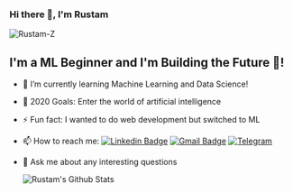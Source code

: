 <!--
**Rustam-Z/Rustam-Z** is a ✨ _special_ ✨ repository because its `README.md` (this file) appears on your GitHub profile.

Here are some ideas to get you started:

- 🔭 I’m currently working on ...
- 🌱 I’m currently learning ...
- 👯 I’m looking to collaborate with other developers
- 🤔 I’m looking for help with ...
- 💬 Ask me about ...
- 📫 How to reach me: ...
- 😄 Pronouns: ...
- ⚡ Fun fact: ...
- 🔮 <img src="https://media.giphy.com/media/WUlplcMpOCEmTGBtBW/giphy.gif" width="35">
-->

### Hi there 👋, I'm Rustam 

<p align="left"> <img src="https://komarev.com/ghpvc/?username=Rustam-Z" alt="Rustam-Z" /> </p> 

## I'm a ML Beginner and I'm Building the Future 🚀!

- 🔭 I’m currently learning Machine Learning and Data Science!
- 🥅 2020 Goals: Enter the world of artificial intelligence
- ⚡ Fun fact: I wanted to do web development but switched to ML 
- 📫 How to reach me:
[![Linkedin Badge](https://img.shields.io/badge/-LinkedIn-blue?style=flat-square&logo=Linkedin&logoColor=white&link=https://www.linkedin.com/in/yako-ism/)](https://www.linkedin.com/in/rustam-zokirov-6476b71a2/) 
[![Gmail Badge](https://img.shields.io/badge/-Gmail-c14438?style=flat-square&logo=Gmail&logoColor=white&link=mailto:zokirovrustam202@gmail.com)](mailto:zokirovrustam202@gmail.com) 
[![Telegram](https://img.shields.io/badge/-Telegram-2CA5E0?style=flat-square&logo=telegram&logoColor=white)](https://t.me/rz_zokirov)
- 💬 Ask me about any interesting questions 

  <img align="left" alt="Rustam's Github Stats" src="https://github-readme-stats.vercel.app/api?username=Rustam-Z&show_icons=true&hide_border=true" />
 
